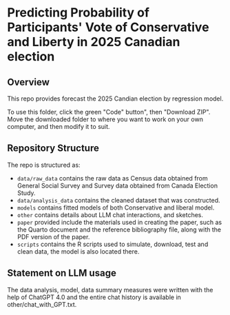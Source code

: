 # Predicting Probability of Participants' Vote of Conservative and Liberty in 2025 Canadian election
## Overview

This repo provides forecast the 2025 Candian election by regression model.

To use this folder, click the green "Code" button", then "Download ZIP". Move the downloaded folder to where you want to work on your own computer, and then modify it to suit.


## Repository Structure

The repo is structured as:

-   `data/raw_data` contains the raw data as Census data obtained from General Social Survey and Survey data obtained from Canada Election Study.
-   `data/analysis_data` contains the cleaned dataset that was constructed.
-   `models` contains fitted models of both Conservative and liberal model. 
-   `other` contains details about LLM chat interactions, and sketches.
-   `paper` provided include the materials used in creating the paper, such as the Quarto document and the reference bibliography file, along with the PDF version of the paper. 
-   `scripts` contains the R scripts used to simulate, download, test and clean data, the model is also located there.


## Statement on LLM usage
The data analysis, model, data summary measures were written with the help of ChatGPT 4.0 and the entire chat history is available in other/chat_with_GPT.txt.

